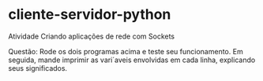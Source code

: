 # cliente-servidor-python
Atividade Criando aplicações de rede com Sockets

Questão: Rode os dois programas acima e teste seu funcionamento. Em seguida, mande imprimir
as vari´aveis envolvidas em cada linha, explicando seus significados.
